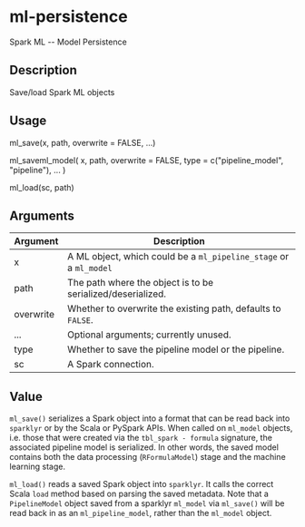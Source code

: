 # ml-persistence


Spark ML -- Model Persistence




## Description

Save/load Spark ML objects





## Usage

ml_save(x, path, overwrite = FALSE, ...)

ml_saveml_model(
  x,
  path,
  overwrite = FALSE,
  type = c("pipeline_model", "pipeline"),
  ...
)

ml_load(sc, path)





## Arguments


Argument      |Description
------------- |----------------
x | A ML object, which could be a ``ml_pipeline_stage`` or a ``ml_model``
path | The path where the object is to be serialized/deserialized.
overwrite | Whether to overwrite the existing path, defaults to ``FALSE``.
... | Optional arguments; currently unused.
type | Whether to save the pipeline model or the pipeline.
sc | A Spark connection.





## Value

``ml_save()`` serializes a Spark object into a format that can be read back into ``sparklyr`` or by the Scala or PySpark APIs. When called on ``ml_model`` objects, i.e. those that were created via the ``tbl_spark - formula`` signature, the associated pipeline model is serialized. In other words, the saved model contains both the data processing (``RFormulaModel``) stage and the machine learning stage.

``ml_load()`` reads a saved Spark object into ``sparklyr``. It calls the correct Scala ``load`` method based on parsing the saved metadata. Note that a ``PipelineModel`` object saved from a sparklyr ``ml_model`` via ``ml_save()`` will be read back in as an ``ml_pipeline_model``, rather than the ``ml_model`` object.





